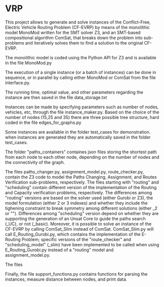 # VRP

This project allows to generate and solve instances of the Conflict-Free, Electric Vehicle Routing Problem (CF-EVRP) by means of the monolithic model MonoMod written for the SMT solver Z3, and an SMT-based compositional algorithm ComSat, that breaks down the problem into sub-problems and iteratively solves them to find a solution to the original CF-EVRP.

The monolithic model is coded using the Python API for Z3 and is available in the file MonoMod.py

The execution of a single instance (or a batch of instances) can be done in sequence, or in parallel by calling either MonoMod or ComSat from the file interface.py. 

The running time, optimal value, and other parameters regarding the instance are then saved in the file data_storage.txt

Instances can be made by specifying parameters such as number of nodes, vehicles, etc, through the file instance_maker.py. Based on the choice of the number of nodes (15,25 and 35) there are three possible tree structure, hard coded in the file edges_for_graphs.py 

Some instances are available in the folder test_cases for demonstration. when instances are generated they are automatically saved in the folder test_cases.

The folder "paths_containers" containes json files storing the shortest path from each node to each other node, depending on the number of nodes and the connectivity of the graph.

The files paths_changer.py, assignment_model.py, route_checker.py, contain the Z3 code to model the Paths Changing, Assignment, and Routes Verification sub-problems, respectively. The files starting with "routing" and "scheduling" contain different version of the implementation of the Routing and Capacity verification problems, respectively. The differences among "routing" versions are based on the solver used (either Gurobi or Z3), the model formulation (either 2 or 3 indexes) and whether they include the tighening constraint to break symmetry among different solutions (either _2 or ""). 
Differences among "scheduling" version depend on whether they are supporting the generation of an Unsat Core to guide the paths search (_UC), or not (_basic). 
Moreover, it is possible to solve an instance of the CF-EVRP by calling ComSat_Slim instead of ComSat. ComSat_Slim.py will call E_Routing_Gurobi.py, which contains the implementation of the E-Routing Problem; specific versions of the "route_checker" and "scheduling_model" (_slim) have been implemented to be called when using E_Routing_Gurobi.py instead of a "routing" model and assignment_model.py. 

The files 

Finally, the file support_functions.py contains functions for parsing the instances, measure distance between nodes, and print data.
  
 
